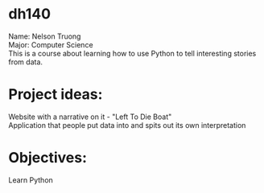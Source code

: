 # dh140
Name: Nelson Truong  
Major: Computer Science  
This is a course about learning how to use Python to tell interesting stories from data.
# Project ideas:
Website with a narrative on it - "Left To Die Boat"  
Application that people put data into and spits out its own interpretation  
# Objectives:
Learn Python
